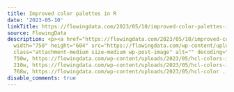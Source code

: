 ```yaml
---
title: Improved color palettes in R
date: '2023-05-10'
linkTitle: https://flowingdata.com/2023/05/10/improved-color-palettes-in-r/
source: FlowingData
description: <p><a href="https://flowingdata.com/2023/05/10/improved-color-palettes-in-r/"><img
  width="750" height="604" src="https://flowingdata.com/wp-content/uploads/2023/05/hcl-colors-in-R-1-750x604.png"
  class="attachment-medium size-medium wp-post-image" alt="" decoding="async" srcset="https://flowingdata.com/wp-content/uploads/2023/05/hcl-colors-in-R-1-750x604.png
  750w, https://flowingdata.com/wp-content/uploads/2023/05/hcl-colors-in-R-1-210x169.png
  210w, https://flowingdata.com/wp-content/uploads/2023/05/hcl-colors-in-R-1-768x618.png
  768w, https://flowingdata.com/wp-content/uploads/2023/05/hcl-color ...
disable_comments: true
---
```

<p><a href="https://flowingdata.com/2023/05/10/improved-color-palettes-in-r/"><img width="750" height="604" src="https://flowingdata.com/wp-content/uploads/2023/05/hcl-colors-in-R-1-750x604.png" class="attachment-medium size-medium wp-post-image" alt="" decoding="async" srcset="https://flowingdata.com/wp-content/uploads/2023/05/hcl-colors-in-R-1-750x604.png 750w, https://flowingdata.com/wp-content/uploads/2023/05/hcl-colors-in-R-1-210x169.png 210w, https://flowingdata.com/wp-content/uploads/2023/05/hcl-colors-in-R-1-768x618.png 768w, https://flowingdata.com/wp-content/uploads/2023/05/hcl-color ...
